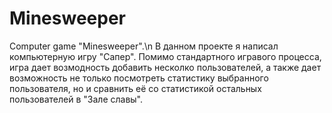 # Minesweeper
Computer game "Minesweeper".\n
В данном проекте я написал компьютерную игру "Сапер".
Помимо стандартного игравого процесса, игра дает возмодность добавить несколко пользователей, а также дает возможность не только посмотреть статистику выбранного пользователя, но и сравнить её со статистикой остальных пользователей в "Зале славы".
